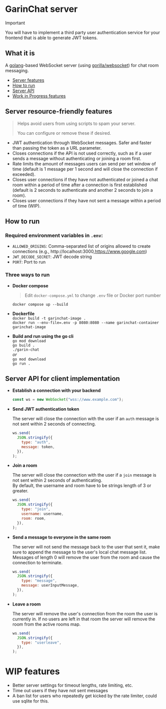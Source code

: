 # GarinChat server

> [!IMPORTANT]
> You will have to implement a third party user authentication service for your frontend that is able to generate JWT tokens.

## What it is

A [golang](https://go.dev/)-based WebSocket server (using [gorilla/websocket](https://github.com/gorilla/websocket)) for chat room messaging.

- [Server features](#server-resource-friendly-features)
- [How to run](#how-to-run)
- [Server API](#server-api-for-client-implementation)
- [Work in Progress features](#wip-features)

## Server resource-friendly features

> Helps avoid users from using scripts to spam your server.
>
> You can configure or remove these if desired.

- JWT authentication through WebSocket messages. Safer and faster than passing the token as a URL parameter.
- Closes connections if the API is not used correctly, such as if a user sends a message without authenticating or joining a room first.
- Rate limits the amount of messages users can send per set window of time (default is 1 message per 1 second and will close the connection if exceeded).
- Closes user connections if they have not authenticated or joined a chat room within a period of time after a connection is first established (default is 2 seconds to authenticate and another 2 seconds to join a room).
- Closes user connections if they have not sent a message within a period of time (WIP).

## How to run

### Required environment variables in `.env`:

- `ALLOWED_ORIGINS`: Comma-separated list of origins allowed to create connections (e.g., http://localhost:3000,https://www.google.com)
- `JWT_DECODE_SECRET`: JWT decode string
- `PORT`: Port to run

### Three ways to run

- **Docker compose**

  > Edit `docker-compose.yml` to change `.env` file or Docker port number

  `docker compose up --build`

- **Dockerfile**  
  `docker build -t garinchat-image .`  
  `docker run --env-file=.env -p 8080:8080 --name garinchat-container garinchat-image`

- **Build and run using the go cli**  
   `go mod download`  
   `go build .`  
   `./garin-chat`  
   <em>or</em>  
   `go mod download`  
   `go run .`

## Server API for client implementation

- **Establish a connection with your backend**

  ```javascript
  const ws = new WebSocket("wss://www.example.com");
  ```

- **Send JWT authentication token**

  The server will close the connection with the user if an `auth` message is not sent within 2 seconds of connecting.

  ```javascript
  ws.send(
    JSON.stringify({
      type: "auth",
      message: token,
    }),
  );
  ```

- **Join a room**

  The server will close the connection with the user if a `join` message is not sent within 2 seconds of authenticating.  
  By default, the username and room have to be strings length of 3 or greater.

  ```javascript
  ws.send(
    JSON.stringify({
      type: "join",
      username: username,
      room: room,
    }),
  );
  ```

- **Send a message to everyone in the same room**

  The server will not send the message back to the user that sent it, make sure to append the message to the user's local chat message list.  
  Messages of length 0 will remove the user from the room and cause the connection to terminate.

  ```javascript
  ws.send(
    JSON.stringify({
      type: "message",
      message: userInputMessage,
    }),
  );
  ```

- **Leave a room**

  The server will remove the user's connection from the room the user is currently in. If no users are left in that room the server will remove the room from the active rooms map.

  ```javascript
  ws.send(
    JSON.stringify({
      type: "userleave",
    }),
  );
  ```

# WIP features

- Better server settings for timeout lengths, rate limiting, etc.
- Time out users if they have not sent messages
- A ban list for users who repeatedly get kicked by the rate limiter, could use sqlite for this.
